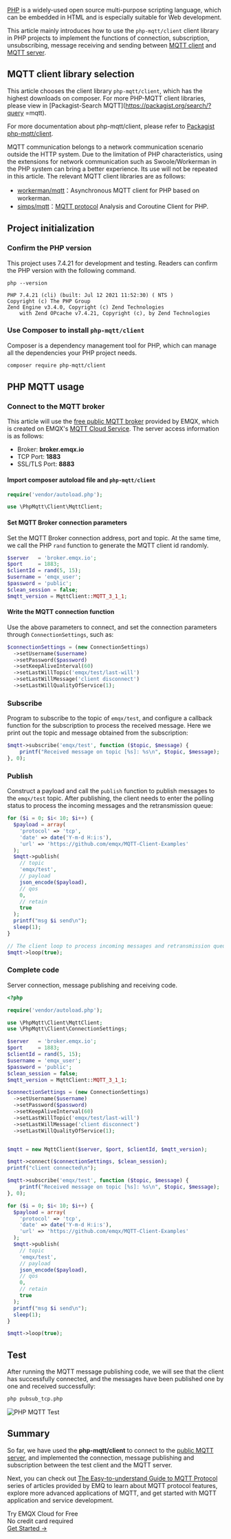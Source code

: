 [PHP](https://www.php.net) is a widely-used open source multi-purpose scripting language, which can be embedded in HTML and is especially suitable for Web development.

This article mainly introduces how to use the `php-mqtt/client` client library in PHP projects to implement the functions of connection, subscription, unsubscribing, message receiving and sending between [MQTT client](https://www.emqx.com/en/blog/introduction-to-the-commonly-used-mqtt-client-library) and [MQTT server](https://www.emqx.io).



## MQTT client library selection

This article chooses the client library `php-mqtt/client`, which has the highest downloads on composer. For more PHP-MQTT client libraries, please view in [Packagist-Search MQTT](https://packagist.org/search/?query =mqtt).

For more documentation about php-mqtt/client, please refer to [Packagist php-mqtt/client](https://packagist.org/packages/php-mqtt/client).

MQTT communication belongs to a network communication scenario outside the HTTP system. Due to the limitation of PHP characteristics, using the extensions for network communication such as Swoole/Workerman in the PHP system can bring a better experience. Its use will not be repeated in this article. The relevant MQTT client libraries are as follows:

- [workerman/mqtt](https://packagist.org/packages/workerman/mqtt)：Asynchronous MQTT client for PHP based on workerman.
- [simps/mqtt](https://packagist.org/packages/simps/mqtt)：[MQTT protocol](https://www.emqx.com/en/mqtt-guide) Analysis and Coroutine Client for PHP.



## Project initialization

### Confirm the PHP version

This project uses 7.4.21 for development and testing. Readers can confirm the PHP version with the following command.

```
php --version

PHP 7.4.21 (cli) (built: Jul 12 2021 11:52:30) ( NTS )
Copyright (c) The PHP Group
Zend Engine v3.4.0, Copyright (c) Zend Technologies
    with Zend OPcache v7.4.21, Copyright (c), by Zend Technologies
```

### Use Composer to install `php-mqtt/client`

Composer is a dependency management tool for PHP, which can manage all the dependencies your PHP project needs.

```bash
composer require php-mqtt/client
```



## PHP MQTT usage

### Connect to the MQTT broker

This article will use the [free public MQTT broker](https://www.emqx.com/en/mqtt/public-mqtt5-broker) provided by EMQX, which is created on EMQX's [MQTT Cloud Service](https://www.emqx.com/en/cloud). The server access information is as follows:

- Broker: **broker.emqx.io**
- TCP Port: **1883**
- SSL/TLS Port: **8883**

#### Import composer autoload file and `php-mqtt/client`

```php
require('vendor/autoload.php');

use \PhpMqtt\Client\MqttClient;
```

#### Set MQTT Broker connection parameters

Set the MQTT Broker connection address, port and topic. At the same time, we call the PHP `rand` function to generate the MQTT client id randomly.

```php
$server   = 'broker.emqx.io';
$port     = 1883;
$clientId = rand(5, 15);
$username = 'emqx_user';
$password = 'public';
$clean_session = false;
$mqtt_version = MqttClient::MQTT_3_1_1;
```

#### Write the MQTT connection function

Use the above parameters to connect, and set the connection parameters through `ConnectionSettings`, such as:

```php
$connectionSettings = (new ConnectionSettings)
  ->setUsername($username)
  ->setPassword($password)
  ->setKeepAliveInterval(60)
  ->setLastWillTopic('emqx/test/last-will')
  ->setLastWillMessage('client disconnect')
  ->setLastWillQualityOfService(1);
```

### Subscribe

Program to subscribe to the topic of `emqx/test`, and configure a callback function for the subscription to process the received message. Here we print out the topic and message obtained from the subscription:

```php
$mqtt->subscribe('emqx/test', function ($topic, $message) {
    printf("Received message on topic [%s]: %s\n", $topic, $message);
}, 0);
```

### Publish

Construct a payload and call the `publish` function to publish messages to the `emqx/test` topic. After publishing, the client needs to enter the polling status to process the incoming messages and the retransmission queue:

```php
for ($i = 0; $i< 10; $i++) {
  $payload = array(
    'protocol' => 'tcp',
    'date' => date('Y-m-d H:i:s'),
    'url' => 'https://github.com/emqx/MQTT-Client-Examples'
  );
  $mqtt->publish(
    // topic
    'emqx/test',
    // payload
    json_encode($payload),
    // qos
    0,
    // retain
    true
  );
  printf("msg $i send\n");
  sleep(1);
}

// The client loop to process incoming messages and retransmission queues
$mqtt->loop(true);
```

### Complete code

Server connection, message publishing and receiving code.

```php
<?php

require('vendor/autoload.php');

use \PhpMqtt\Client\MqttClient;
use \PhpMqtt\Client\ConnectionSettings;

$server   = 'broker.emqx.io';
$port     = 1883;
$clientId = rand(5, 15);
$username = 'emqx_user';
$password = 'public';
$clean_session = false;
$mqtt_version = MqttClient::MQTT_3_1_1;

$connectionSettings = (new ConnectionSettings)
  ->setUsername($username)
  ->setPassword($password)
  ->setKeepAliveInterval(60)
  ->setLastWillTopic('emqx/test/last-will')
  ->setLastWillMessage('client disconnect')
  ->setLastWillQualityOfService(1);


$mqtt = new MqttClient($server, $port, $clientId, $mqtt_version);

$mqtt->connect($connectionSettings, $clean_session);
printf("client connected\n");

$mqtt->subscribe('emqx/test', function ($topic, $message) {
    printf("Received message on topic [%s]: %s\n", $topic, $message);
}, 0);

for ($i = 0; $i< 10; $i++) {
  $payload = array(
    'protocol' => 'tcp',
    'date' => date('Y-m-d H:i:s'),
    'url' => 'https://github.com/emqx/MQTT-Client-Examples'
  );
  $mqtt->publish(
    // topic
    'emqx/test',
    // payload
    json_encode($payload),
    // qos
    0,
    // retain
    true
  );
  printf("msg $i send\n");
  sleep(1);
}

$mqtt->loop(true);

```


## Test

After running the MQTT message publishing code, we will see that the client has successfully connected, and the messages have been published one by one and received successfully:

```bash
php pubsub_tcp.php
```

![PHP MQTT Test](https://assets.emqx.com/images/61618d56823886f101feaf6741a20c3f.png)


## Summary

So far, we have used the **php-mqtt/client** to connect to the [public MQTT server](https://www.emqx.com/en/mqtt/public-mqtt5-broker), and implemented the connection, message publishing and subscription between the test client and the MQTT server.

Next, you can check out [The Easy-to-understand Guide to MQTT Protocol](https://www.emqx.com/en/mqtt-guide) series of articles provided by EMQ to learn about MQTT protocol features, explore more advanced applications of MQTT, and get started with MQTT application and service development.



<section class="promotion">
    <div>
        Try EMQX Cloud for Free
        <div class="is-size-14 is-text-normal has-text-weight-normal">No credit card required</div>
    </div>
    <a href="https://accounts.emqx.com/signup?continue=https://cloud-intl.emqx.com/console/deployments/0?oper=new" class="button is-gradient px-5">Get Started →</a>
</section>
